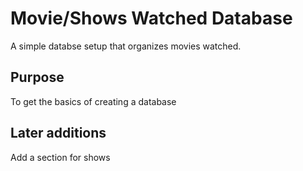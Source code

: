 # Movie/Shows Watched Database

A simple databse setup that organizes movies watched.

## Purpose

To get the basics of creating a database

## Later additions

Add a section for shows